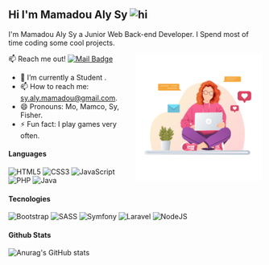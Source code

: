 ## Hi I'm Mamadou Aly Sy <img src="https://user-images.githubusercontent.com/1303154/88677602-1635ba80-d120-11ea-84d8-d263ba5fc3c0.gif" width="28px" alt="hi">

I'm Mamadou Aly Sy a Junior Web Back-end Developer.
I Spend most of time coding some cool projects.

:mailbox: Reach me out!
<img align="right" width="50%" src="https://github.com/MamadouAlySy/MamadouAlySy/blob/master/hero.png" />
[![Mail Badge](https://img.shields.io/badge/-sy.aly.mamadou-c0392b?style=flat&labelColor=c0392b&logo=gmail&logoColor=white)](mailto:sy.aly.mamadou@gmail.com)
- 🔭 I’m currently a Student .
- 📫 How to reach me: sy.aly.mamadou@gmail.com.
- 😄 Pronouns: Mo, Mamco, Sy, Fisher.
- ⚡ Fun fact: I play games very often.


#### Languages
![HTML5](https://img.shields.io/badge/html5-%23E34F26.svg?style=for-the-badge&logo=html5&logoColor=white)
![CSS3](https://img.shields.io/badge/css3-%231572B6.svg?style=for-the-badge&logo=css3&logoColor=white)
![JavaScript](https://img.shields.io/badge/javascript-%23323330.svg?style=for-the-badge&logo=javascript&logoColor=%23F7DF1E)
![PHP](https://img.shields.io/badge/php-%23777BB4.svg?style=for-the-badge&logo=php&logoColor=white)
![Java](https://img.shields.io/badge/java-%23ED8B00.svg?style=for-the-badge&logo=java&logoColor=white)

#### Tecnologies
![Bootstrap](https://img.shields.io/badge/bootstrap-%23563D7C.svg?style=for-the-badge&logo=bootstrap&logoColor=white)
![SASS](https://img.shields.io/badge/SASS-hotpink.svg?style=for-the-badge&logo=SASS&logoColor=white)
![Symfony](https://img.shields.io/badge/symfony-%23000000.svg?style=for-the-badge&logo=symfony&logoColor=white)
![Laravel](https://img.shields.io/badge/laravel-%23FF2D20.svg?style=for-the-badge&logo=laravel&logoColor=white)
![NodeJS](https://img.shields.io/badge/node.js-6DA55F?style=for-the-badge&logo=node.js&logoColor=white)

#### Github Stats
![Anurag's GitHub stats](https://github-readme-stats.vercel.app/api?username=MamadouAlySy&show_icons=true&theme=gotham)



